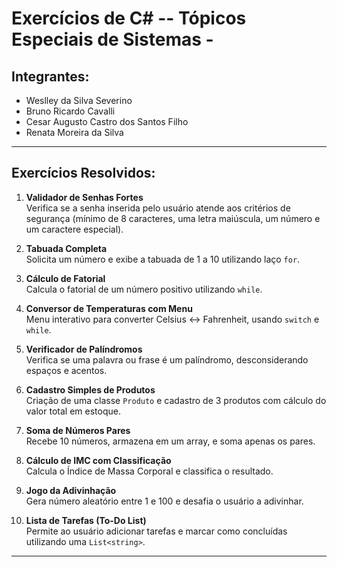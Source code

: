 # Exercícios de C# -- Tópicos Especiais de Sistemas - 

## Integrantes:
- Weslley da Silva Severino
- Bruno Ricardo Cavalli
- Cesar Augusto Castro dos Santos Filho
- Renata Moreira da Silva


---

## Exercícios Resolvidos:

1. **Validador de Senhas Fortes**  
   Verifica se a senha inserida pelo usuário atende aos critérios de segurança (mínimo de 8 caracteres, uma letra maiúscula, um número e um caractere especial).

2. **Tabuada Completa**  
   Solicita um número e exibe a tabuada de 1 a 10 utilizando laço `for`.

3. **Cálculo de Fatorial**  
   Calcula o fatorial de um número positivo utilizando `while`.

4. **Conversor de Temperaturas com Menu**  
   Menu interativo para converter Celsius ↔ Fahrenheit, usando `switch` e `while`.

5. **Verificador de Palíndromos**  
   Verifica se uma palavra ou frase é um palíndromo, desconsiderando espaços e acentos.

6. **Cadastro Simples de Produtos**  
   Criação de uma classe `Produto` e cadastro de 3 produtos com cálculo do valor total em estoque.

7. **Soma de Números Pares**  
   Recebe 10 números, armazena em um array, e soma apenas os pares.

8. **Cálculo de IMC com Classificação**  
   Calcula o Índice de Massa Corporal e classifica o resultado.

9. **Jogo da Adivinhação**  
   Gera número aleatório entre 1 e 100 e desafia o usuário a adivinhar.

10. **Lista de Tarefas (To-Do List)**  
    Permite ao usuário adicionar tarefas e marcar como concluídas utilizando uma `List<string>`.

---
